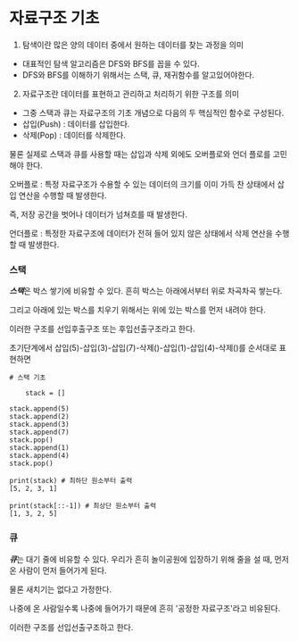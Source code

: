 # 자료구조 기초 
1. 탐색이란 많은 양의 데이터 중에서 원하는 데이터를 찾는 과정을 의미

- 대표적인 탐색 알고리즘은 DFS와 BFS를 꼽을 수 있다.
- DFS와 BFS를 이해하기 위해서는 스택, 큐, 재귀함수를 알고있어야한다.

2. 자료구조란 데이터를 표현하고 관리하고 처리하기 위한 구조를 의미

- 그중 스택과 큐는 자료구조의 기초 개념으로 다음의 두 핵심적인 함수로 구성된다.
- 삽입(Push) : 데이터를 삽입한다.
- 삭제(Pop) : 데이터를 삭제한다.

물론 실제로 스택과 큐를 사용할 때는 삽입과 삭제 외에도 오버플로와 언더 플로를 고민해야 한다.

오버플로 : 특정 자료구조가 수용할 수 있는 데이터의 크기를 이미 가득 찬 상태에서 삽입 연산을 수행할 때 발생한다.

즉, 저장 공간을 벗어나 데이터가 넘쳐흐를 때 발생한다. 

언더플로 : 특정한 자료구조에 데이터가 전혀 들어 있지 않은 상태에서 삭제 연산을 수행할 때 발생한다.

### 스택

***스택***은 박스 쌓기에 비유할 수 있다. 흔히 박스는 아래에서부터 위로 차곡차곡 쌓는다.

그리고 아래에 있는 박스를 치우기 위해서는 위에 있는 박스를 먼저 내려야 한다.

이러한 구조를 선입후출구조 또는 후입선출구조라고 한다.

초기단계에서 삽입(5)-삽입(3)-삽입(7)-삭제()-삽입(1)-삽입(4)-삭제()를 순서대로 표현하면

    # 스택 기초

        stack = []

    stack.append(5)
    stack.append(2)
    stack.append(3)
    stack.append(7)
    stack.pop()
    stack.append(1)
    stack.append(4)
    stack.pop()

    print(stack) # 최하단 원소부터 출력 
    [5, 2, 3, 1]
    
    print(stack[::-1]) # 최상단 원소부터 출력 
    [1, 3, 2, 5]

### 큐

***큐***는 대기 줄에 비유할 수 있다. 우리가 흔히 놀이공원에 입장하기 위해 줄을 설 때, 먼저 온 사람이 먼저 들어가게 된다.

물론 새치기는 없다고 가정한다. 

나중에 온 사람일수록 나중에 들어가기 때문에 흔히 '공정한 자료구조'라고 비유된다.

이러한 구조를 선입선출구조하고 한다. 
